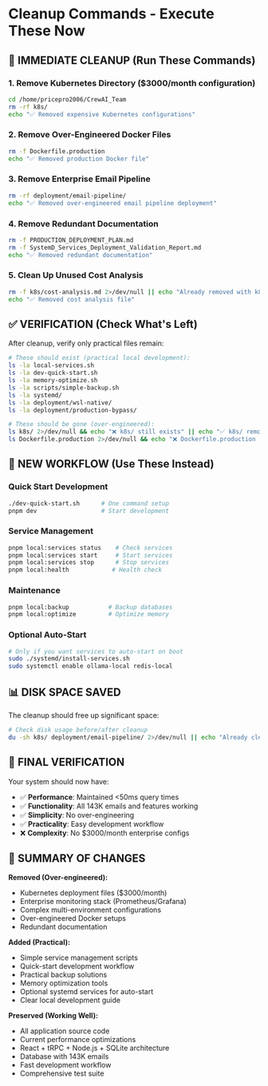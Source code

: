 # Cleanup Commands - Execute These Now

## 🧹 IMMEDIATE CLEANUP (Run These Commands)

### 1. Remove Kubernetes Directory ($3000/month configuration)
```bash
cd /home/pricepro2006/CrewAI_Team
rm -rf k8s/
echo "✅ Removed expensive Kubernetes configurations"
```

### 2. Remove Over-Engineered Docker Files
```bash
rm -f Dockerfile.production
echo "✅ Removed production Docker file"
```

### 3. Remove Enterprise Email Pipeline
```bash
rm -rf deployment/email-pipeline/
echo "✅ Removed over-engineered email pipeline deployment"
```

### 4. Remove Redundant Documentation
```bash
rm -f PRODUCTION_DEPLOYMENT_PLAN.md
rm -f SystemD_Services_Deployment_Validation_Report.md
echo "✅ Removed redundant documentation"
```

### 5. Clean Up Unused Cost Analysis
```bash
rm -f k8s/cost-analysis.md 2>/dev/null || echo "Already removed with k8s/ directory"
echo "✅ Removed cost analysis file"
```

## ✅ VERIFICATION (Check What's Left)

After cleanup, verify only practical files remain:

```bash
# These should exist (practical local development):
ls -la local-services.sh
ls -la dev-quick-start.sh
ls -la memory-optimize.sh
ls -la scripts/simple-backup.sh
ls -la systemd/
ls -la deployment/wsl-native/
ls -la deployment/production-bypass/

# These should be gone (over-engineered):
ls k8s/ 2>/dev/null && echo "❌ k8s/ still exists" || echo "✅ k8s/ removed"
ls Dockerfile.production 2>/dev/null && echo "❌ Dockerfile.production still exists" || echo "✅ Dockerfile.production removed"
```

## 🚀 NEW WORKFLOW (Use These Instead)

### Quick Start Development
```bash
./dev-quick-start.sh      # One command setup
pnpm dev                  # Start development
```

### Service Management  
```bash
pnpm local:services status    # Check services
pnpm local:services start     # Start services
pnpm local:services stop      # Stop services
pnpm local:health            # Health check
```

### Maintenance
```bash
pnpm local:backup           # Backup databases
pnpm local:optimize         # Optimize memory
```

### Optional Auto-Start
```bash
# Only if you want services to auto-start on boot
sudo ./systemd/install-services.sh
sudo systemctl enable ollama-local redis-local
```

## 📊 DISK SPACE SAVED

The cleanup should free up significant space:

```bash
# Check disk usage before/after cleanup
du -sh k8s/ deployment/email-pipeline/ 2>/dev/null || echo "Already cleaned"
```

## 🎯 FINAL VERIFICATION

Your system should now have:
- ✅ **Performance**: Maintained <50ms query times
- ✅ **Functionality**: All 143K emails and features working  
- ✅ **Simplicity**: No over-engineering
- ✅ **Practicality**: Easy development workflow
- ❌ **Complexity**: No $3000/month enterprise configs

## 📝 SUMMARY OF CHANGES

**Removed (Over-engineered):**
- Kubernetes deployment files ($3000/month)
- Enterprise monitoring stack (Prometheus/Grafana)
- Complex multi-environment configurations  
- Over-engineered Docker setups
- Redundant documentation

**Added (Practical):**
- Simple service management scripts
- Quick-start development workflow
- Practical backup solutions
- Memory optimization tools
- Optional systemd services for auto-start
- Clear local development guide

**Preserved (Working Well):**
- All application source code
- Current performance optimizations  
- React + tRPC + Node.js + SQLite architecture
- Database with 143K emails
- Fast development workflow
- Comprehensive test suite